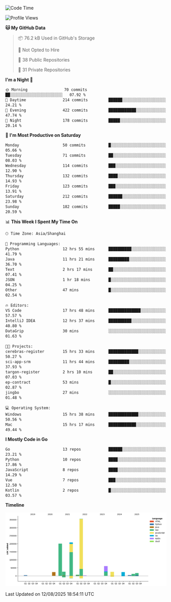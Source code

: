 <!--START_SECTION:waka-->
![Code Time](http://img.shields.io/badge/Code%20Time-4%2C357%20hrs%2050%20mins-blue)

![Profile Views](http://img.shields.io/badge/Profile%20Views-0-blue)

**🐱 My GitHub Data** 

> 📦 76.2 kB Used in GitHub's Storage 
 > 
> 🚫 Not Opted to Hire
 > 
> 📜 38 Public Repositories 
 > 
> 🔑 31 Private Repositories 
 > 
**I'm a Night 🦉** 

```text
🌞 Morning                70 commits          ██░░░░░░░░░░░░░░░░░░░░░░░   07.92 % 
🌆 Daytime                214 commits         ██████░░░░░░░░░░░░░░░░░░░   24.21 % 
🌃 Evening                422 commits         ████████████░░░░░░░░░░░░░   47.74 % 
🌙 Night                  178 commits         █████░░░░░░░░░░░░░░░░░░░░   20.14 % 
```
📅 **I'm Most Productive on Saturday** 

```text
Monday                   50 commits          █░░░░░░░░░░░░░░░░░░░░░░░░   05.66 % 
Tuesday                  71 commits          ██░░░░░░░░░░░░░░░░░░░░░░░   08.03 % 
Wednesday                114 commits         ███░░░░░░░░░░░░░░░░░░░░░░   12.90 % 
Thursday                 132 commits         ████░░░░░░░░░░░░░░░░░░░░░   14.93 % 
Friday                   123 commits         ███░░░░░░░░░░░░░░░░░░░░░░   13.91 % 
Saturday                 212 commits         ██████░░░░░░░░░░░░░░░░░░░   23.98 % 
Sunday                   182 commits         █████░░░░░░░░░░░░░░░░░░░░   20.59 % 
```


📊 **This Week I Spent My Time On** 

```text
🕑︎ Time Zone: Asia/Shanghai

💬 Programming Languages: 
Python                   12 hrs 55 mins      ██████████░░░░░░░░░░░░░░░   41.79 % 
Java                     11 hrs 21 mins      █████████░░░░░░░░░░░░░░░░   36.70 % 
Text                     2 hrs 17 mins       ██░░░░░░░░░░░░░░░░░░░░░░░   07.41 % 
JSON                     1 hr 18 mins        █░░░░░░░░░░░░░░░░░░░░░░░░   04.25 % 
Other                    47 mins             █░░░░░░░░░░░░░░░░░░░░░░░░   02.54 % 

🔥 Editors: 
VS Code                  17 hrs 48 mins      ██████████████░░░░░░░░░░░   57.57 % 
IntelliJ IDEA            12 hrs 37 mins      ██████████░░░░░░░░░░░░░░░   40.80 % 
DataGrip                 30 mins             ░░░░░░░░░░░░░░░░░░░░░░░░░   01.63 % 

🐱‍💻 Projects: 
cerebras-register        15 hrs 33 mins      █████████████░░░░░░░░░░░░   50.27 % 
sci-app-srm              11 hrs 44 mins      █████████░░░░░░░░░░░░░░░░   37.93 % 
targon-register          2 hrs 10 mins       ██░░░░░░░░░░░░░░░░░░░░░░░   07.03 % 
ep-contract              53 mins             █░░░░░░░░░░░░░░░░░░░░░░░░   02.87 % 
jingbo                   27 mins             ░░░░░░░░░░░░░░░░░░░░░░░░░   01.48 % 

💻 Operating System: 
Windows                  15 hrs 38 mins      █████████████░░░░░░░░░░░░   50.56 % 
Mac                      15 hrs 17 mins      ████████████░░░░░░░░░░░░░   49.44 % 
```

**I Mostly Code in Go** 

```text
Go                       13 repos            ██████░░░░░░░░░░░░░░░░░░░   23.21 % 
Python                   10 repos            ████░░░░░░░░░░░░░░░░░░░░░   17.86 % 
JavaScript               8 repos             ████░░░░░░░░░░░░░░░░░░░░░   14.29 % 
Vue                      7 repos             ███░░░░░░░░░░░░░░░░░░░░░░   12.50 % 
Kotlin                   2 repos             █░░░░░░░░░░░░░░░░░░░░░░░░   03.57 % 
```



**Timeline**

![Lines of Code chart](https://raw.githubusercontent.com/youtiaoguagua/youtiaoguagua/master/assets/bar_graph.png)


 Last Updated on 12/08/2025 18:54:11 UTC
<!--END_SECTION:waka-->